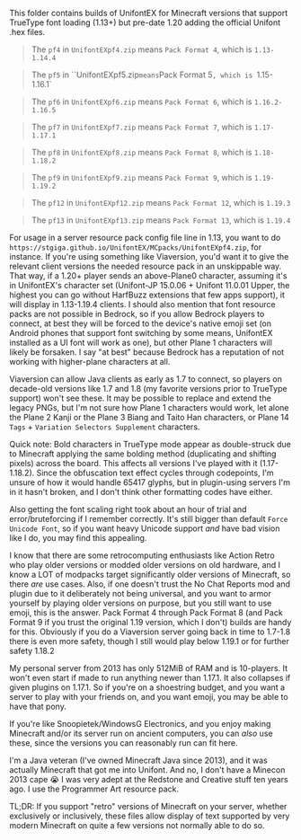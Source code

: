 This folder contains builds of UnifontEX for Minecraft versions that support TrueType font loading (1.13+) but pre-date 1.20 adding the official Unifont .hex files.

> The `pf4` in `UnifontEXpf4.zip` means `Pack Format 4`, which is `1.13-1.14.4`

> The `pf5` in ``UnifontEXpf5.zip` means `Pack Format 5`, which is `1.15-1.16.1`

> The `pf6` in `UnifontEXpf6.zip` means `Pack Format 6`, which is `1.16.2-1.16.5`

> The `pf7` in `UnifontEXpf7.zip` means `Pack Format 7`, which is `1.17-1.17.1`

> The `pf8` in `UnifontEXpf8.zip` means `Pack Format 8`, which is `1.18-1.18.2`

> The `pf9` in `UnifontEXpf9.zip` means `Pack Format 9`, which is `1.19-1.19.2`

> The `pf12` in `UnifontEXpf12.zip` means `Pack Format 12`, which is `1.19.3`

> The `pf13` in `UnifontEXpf13.zip` means `Pack Format 13`, which is `1.19.4`

For usage in a server resource pack config file line in 1.13, you want to do `https://stgiga.github.io/UnifontEX/MCpacks/UnifontEXpf4.zip`, for instance. If you're using something like Viaversion, you'd want it to give the relevant client versions the needed resource pack in an unskippable way. That way, if a 1.20+ player sends an above-Plane0 character, assuming it's in UnifontEX's character set (Unifont-JP 15.0.06 + Unifont 11.0.01 Upper, the highest you can go without HarfBuzz extensions that few apps support), it will display in 1.13-1.19.4 clients. I should also mention that font resource packs are not possible in Bedrock, so if you allow Bedrock players to connect, at best they will be forced to the device's native emoji set (on Android phones that support font switching by some means, UnifontEX installed as a UI font will work as one), but other Plane 1 characters will likely be forsaken. I say "at best" because Bedrock has a reputation of not working with higher-plane characters at all. 

Viaversion can allow Java clients as early as 1.7 to connect, so players on decade-old versions like 1.7 and 1.8 (my favorite versions prior to TrueType support) won't see these. It may be possible to replace and extend the legacy PNGs, but I'm not sure how Plane 1 characters would work, let alone the Plane 2 Kanji or the Plane 3 Biang and Taito Han characters, or Plane 14 `Tags` + `Variation Selectors Supplement` characters.

Quick note: Bold characters in TrueType mode appear as double-struck due to Minecraft applying the same bolding method (duplicating and shifting pixels) across the board. This affects all versions I've played with it (1.17-1.18.2). Since the obfuscation text effect cycles through codepoints, I'm unsure of how it would handle 65417 glyphs, but in plugin-using servers I'm in it hasn't broken, and I don't think other formatting codes have either.

Also getting the font scaling right took about an hour of trial and error/bruteforcing if I remember correctly. It's still bigger than default `Force Unicode Font`, so if you want heavy Unicode support *and* have bad vision like I do, you may find this appealing.

I know that there are some retrocomputing enthusiasts like Action Retro who play older versions or modded older versions on old hardware, and I know a LOT of modpacks target significantly older versions of Minecraft, so there *are* use cases. Also, if one doesn't trust the No Chat Reports mod and plugin due to it deliberately not being universal, and you want to armor yourself by playing older versions on purpose, but you still want to use emoji, this is the answer. Pack Format 4 through Pack Format 8 (and Pack Format 9 if you trust the original 1.19 version, which I don't) builds are handy for this. Obviously if you do a Viaversion server going back in time to 1.7-1.8 there is even more safety, though I still would play below 1.19.1 or for further safety 1.18.2 

My personal server from 2013 has only 512MiB of RAM and is 10-players. It won't even start if made to run anything newer than 1.17.1. It also collapses if given plugins on 1.17.1. So if you're on a shoestring budget, and you want a server to play with your friends on, and you want emoji, you may be able to have that pony. 

If you're like Snoopietek/WindowsG Electronics, and you enjoy making Minecraft and/or its server run on ancient computers, you can *also* use these, since the versions you can reasonably run can fit here. 

I'm a Java veteran (I've owned Minecraft Java since 2013), and it was actually Minecraft that got me into Unifont. And no, I don't have a Minecon 2013 cape 😭
I was very adept at the Redstone and Creative stuff ten years ago. I use the Programmer Art resource pack.

TL;DR: If you support "retro" versions of Minecraft on your server, whether exclusively or inclusively, these files allow display of text supported by very modern Minecraft on quite a few versions not normally able to do so.
